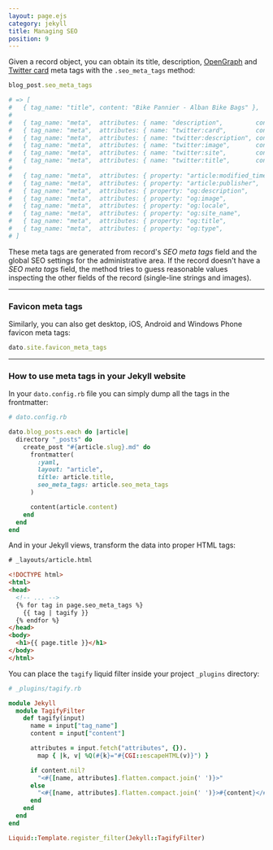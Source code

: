 ```yaml
---
layout: page.ejs
category: jekyll
title: Managing SEO
position: 9
---
```


Given a record object, you can obtain its title, description, [OpenGraph](http://ogp.me/) and [Twitter card](https://dev.twitter.com/cards/overview) meta tags with the `.seo_meta_tags` method:

```ruby
blog_post.seo_meta_tags

# => [
#   { tag_name: "title", content: "Bike Pannier - Alban Bike Bags" },
#
#   { tag_name: "meta",  attributes: { name: "description",         content: "Lorem ipsum..." } },
#   { tag_name: "meta",  attributes: { name: "twitter:card",        content: "summary" } },
#   { tag_name: "meta",  attributes: { name: "twitter:description", content: "Lorem ipsum..." } },
#   { tag_name: "meta",  attributes: { name: "twitter:image",       content: "https://dato-images.imgix.net/72/123-image.png" } },
#   { tag_name: "meta",  attributes: { name: "twitter:site",        content: "@AlbanBikeBags" } }
#   { tag_name: "meta",  attributes: { name: "twitter:title",       content: "Bike Pannier" } },
#
#   { tag_name: "meta",  attributes: { property: "article:modified_time", content: "2017-01-26T09:11:19Z" } },
#   { tag_name: "meta",  attributes: { property: "article:publisher",     content: "https://www.facebook.com/AlbanBags/" } },
#   { tag_name: "meta",  attributes: { property: "og:description",        content: "Lorem ipsum..." } },
#   { tag_name: "meta",  attributes: { property: "og:image",              content: "https://dato-images.imgix.net/72/123-image.png" } },
#   { tag_name: "meta",  attributes: { property: "og:locale",             content: "en_US" } },
#   { tag_name: "meta",  attributes: { property: "og:site_name",          content: "Alban Bike Bags" } },
#   { tag_name: "meta",  attributes: { property: "og:title",              content: "Bike Pannier" } },
#   { tag_name: "meta",  attributes: { property: "og:type",               content: "article" } },
# ]
```

These meta tags are generated from record's *SEO meta tags* field and the global SEO settings for the administrative area. If the record doesn't have a *SEO meta tags* field, the method tries to guess reasonable values inspecting the other fields of the record (single-line strings and images).

---

### Favicon meta tags

Similarly, you can also get desktop, iOS, Android and Windows Phone favicon meta tags:

```ruby
dato.site.favicon_meta_tags

```

---

### How to use meta tags in your Jekyll website

In your `dato.config.rb` file you can simply dump all the tags in the frontmatter:

```ruby
# dato.config.rb

dato.blog_posts.each do |article|
  directory "_posts" do
    create_post "#{article.slug}.md" do
      frontmatter(
        :yaml,
        layout: "article",
        title: article.title,
        seo_meta_tags: article.seo_meta_tags
      )

      content(article.content)
    end
  end
end
```

And in your Jekyll views, transform the data into proper HTML tags:

```html
# _layouts/article.html

<!DOCTYPE html>
<html>
<head>
  <!-- ... -->
  {% for tag in page.seo_meta_tags %}
    {{ tag | tagify }}
  {% endfor %}
</head>
<body>
  <h1>{{ page.title }}</h1>
</body>
</html>
```

You can place the `tagify` liquid filter inside your project `_plugins` directory:

```ruby
# _plugins/tagify.rb

module Jekyll
  module TagifyFilter
    def tagify(input)
      name = input["tag_name"]
      content = input["content"]

      attributes = input.fetch("attributes", {}).
        map { |k, v| %Q(#{k}="#{CGI::escapeHTML(v)}") }

      if content.nil?
        "<#{[name, attributes].flatten.compact.join(' ')}>"
      else
        "<#{[name, attributes].flatten.compact.join(' ')}>#{content}</#{name}>"
      end
    end
  end
end

Liquid::Template.register_filter(Jekyll::TagifyFilter)
```
